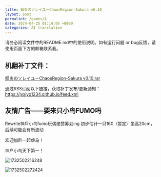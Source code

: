 ```yaml
---
title: 鋼炎のソレイユ－ChaosRegion-Sakura v0.10
layout: post
permalink: /games/4
date: 2024-04-25 01:14:05 +0800
categories: AI translation
---
```



请务必阅读文件中的README.md中的使用说明。如有运行问题 or bug反馈，请使用页面下方的邮箱联系我。

## 机翻补丁文件：

[鋼炎のソレイユ－ChaosRegion-Sakura v0.10.rar](../resources/%E9%8B%BC%E7%82%8E%E3%81%AE%E3%82%BD%E3%83%AC%E3%82%A4%E3%83%A6%EF%BC%8DChaosRegion-Sakura%20v0.10.rar)

 

通过RSS订阅以下链接，获取补丁发布/更新通知：https://jyxjyx1234.github.io/feed.xml

## 友情广告——要来只小鸟FUMO吗

Rewrite神戶小鸟fumo玩偶绝赞筹划ing 初步估计一只160（暂定）坐高20cm，后续可能会有所波动

欢迎加群一起虐鸟！

神户小鸟天下第一！

![1732502216248](image/广告/1732502216248.png)

![1732502272424](image/广告/1732502272424.png)

